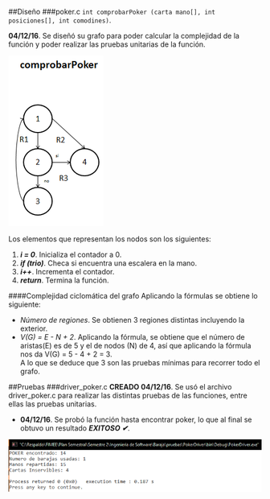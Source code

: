 ##Diseño
###poker.c
`int comprobarPoker (carta mano[], int posiciones[], int comodines)`. 

**04/12/16**. Se diseñó su grafo para poder calcular la complejidad de la función y poder realizar las pruebas unitarias de la función.  

![GrafoCP](./images/grafoComprobarPoker.png)  

Los elementos que representan los nodos son los siguientes:  
1. ***i = 0***. Inicializa el contador a 0.  
2. ***if (trio)***. Checa si encuentra una escalera en la mano.  
3. ***i++***. Incrementa el contador.  
4. ***return***. Termina la función.  

####Complejidad ciclomática del grafo
Aplicando la fórmulas se obtiene lo siguiente:  
- *Número de regiones*. Se obtienen 3 regiones distintas incluyendo la exterior.  
- *V(G) = E - N + 2*. Aplicando la fórmula, se obtiene que el número de aristas(E) es de 5 y el de nodos (N) de 4, así que aplicando la fórmula nos da V(G) = 5 - 4 + 2 = 3.  
A lo que se deduce que 3 son las pruebas mínimas para recorrer todo el grafo.  

##Pruebas
###driver_poker.c
**CREADO 04/12/16**. Se usó el archivo driver_poker.c para realizar las distintas pruebas de las funciones, entre ellas las pruebas unitarias.  

- **04/12/16**. Se probó la función hasta encontrar poker, lo que al final se obtuvo un resultado ***EXITOSO ✔***.  

![pruebaCP](./images/pruebaComprobarPoker.png) 